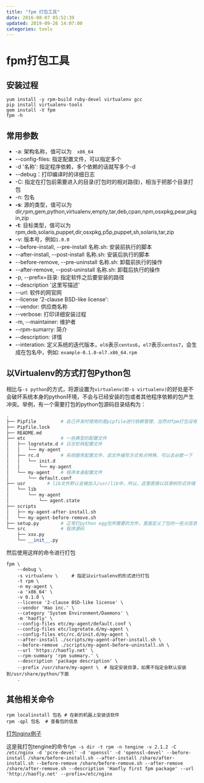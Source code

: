 ```yaml
---
title: "fpm 打包工具"
date: 2016-08-07 05:52:39
updated: 2019-09-26 14:07:00
categories: tools
---
```


# fpm打包工具

## 安装过程

```shell
yum install -y rpm-build ruby-devel virtualenv gcc
pip install virtualenv-tools 
gem install -V fpm
fpm -h
```
## 常用参数
- -a: 架构名称，值可以为`  x86_64`
- --config-files: 指定配置文件，可以指定多个
- -d '名称': 指定程序依赖，多个依赖的话就写多个-d
- --debug：打印编译时的详细日志
- -C: 指定在打包前需要进入的目录(打包时的相对路径)，相当于把那个目录打包
- -n: 包名
- **-s**: 源的类型，值可以为dir,rpm,gem,python,virtualenv,empty,tar,deb,cpan,npm,osxpkg,pear,pkgin,zip
- **-t**: 目标类型，值可以为rpm,deb,solaris,puppet,dir,osxpkg,p5p,puppet,sh,solaris,tar,zip
- -v: 版本号，例如`1.0.0`
- --before-install, --pre-install 名称.sh: 安装前执行的脚本
- --after-install, --post-install 名称.sh: 安装后执行的脚本
- --before-remove, --pre-uninstall 名称.sh: 卸载前执行的操作
- --after-remove, --post-uninstall 名称.sh: 卸载后执行的操作
- -p, --prefix=目录: 指定软件之后要安装的路径
- --description '这里写描述'
- --url: 软件的网官网
- --license '2-clause BSD-like license': 
- --vendor: 供应商名称
- --verbose: 打印详细安装过程
- -m, --maintainer: 维护者
- --rpm-sumarry: 简介
- --description: 详情
- --interation: 定义系统的迭代版本，`el6`表示`centos6`，`el7`表示`centos7`，会生成在包名中，例如: `example-0.1.0-el7.x86_64.rpm`

## 以Virtualenv的方式打包Python包

相比与`-s python`的方式，将源设置为`virtualenv(即-s virtualenv)`的好处是不会破坏系统本身的python环境，不会与已经安装的包或者其他程序依赖的包产生冲突。举例，有一个需要打包的python包源码目录结构为：

```python
.
├── Pipfile			# 自己开发时使用的是pipfile进行依赖管理，当然对fpm打包没有影响
├── Pipfile.lock
├── README.md
├── etc				# 一些典型的配置文件
│   ├── logrotate.d	# 日志轮转配置文件
│   │   └── my-agent
│   ├── rc.d		# 系统服务配置文件，该文件编写方式有点特殊，可以去谷歌一下
│   │   └── init.d
│   │       └── my-agent
│   └── my-agent	# 程序本身配置文件
│       └── default.conf
├── usr        # lib文件默认会被加入/usr/lib中，所以，这里直接以目录树形式存储
│   └── lib
│       └── my-agent
│           └── agent.state
├── scripts
│   ├── my-agent-after-install.sh
│   └── my-agent-before-remove.sh
├── setup.py		# 正常打python egg包所需要的文件，里面定义了包的一些元信息
└── src				# 程序源码
    ├── xxx.py
	└── __init__.py
```

然后使用这样的命令进行打包

```shell
fpm \
	--debug \
	-s virtualenv \		# 指定以virtualenv的形式进行打包
	-t rpm \
	-n my-agent \
	-a 'x86_64' \
	-v 0.1.0 \
	--license '2-clause BSD-like license' \
	--vendor 'Hao inc.' \
	--category 'System Environment/Daemons' \
	-m 'haofly' \
	--config-files etc/my-agent/default.conf \
	--config-files etc/logrotate.d/my-agent \
	--config-files etc/rc.d/init.d/my-agent \
	--after-install ./scripts/my-agent-after-install.sh \
	--before-remove ./scripts/my-agent-before-uninstall.sh \
	--url 'https://haofly.net' \
	--rpm-summary 'rpm summary.' \
	--description 'package description' \
	--prefix /usr/share/my-agent \	# 指定安装目录，如果不指定会默认安装到/usr/share/python/下面
	.
```

## 其他相关命令

```shell
rpm localinstall 包名 # 在新的机器上安装该软件
rpm -qpl 包名  # 查看包的信息
```

[打包nginx例子](http://www.z-dig.com/fpm-custom-nginx-rpm-package.html)

这是我打包tengine的命令`fpm -s dir -t rpm -n tengine -v 2.1.2 -C /etc/nginx -d 'pcre-devel' -d 'openssl' -d 'openssl-devel' --before-install /share/before-install.sh --after-install /share/after-install.sh --before-remove /share/before-remove.sh --after-remove /share/after-remove.sh --description 'Haofly first fpm package' --url 'http://haofly.net' --prefix=/etc/nginx
`
